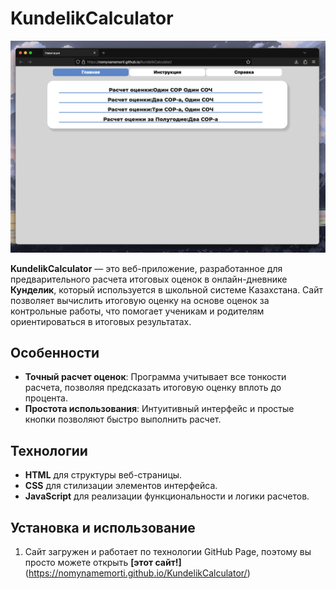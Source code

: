 
# KundelikCalculator

![Скриншот сайта](./screenshot/screenmain.png) 

**KundelikCalculator** — это веб-приложение, разработанное для предварительного расчета итоговых оценок в онлайн-дневнике **Кунделик**, который используется в школьной системе Казахстана. Сайт позволяет вычислить итоговую оценку на основе оценок за контрольные работы, что помогает ученикам и родителям ориентироваться в итоговых результатах.

## Особенности

- **Точный расчет оценок**: Программа учитывает все тонкости расчета, позволяя предсказать итоговую оценку вплоть до процента.
- **Простота использования**: Интуитивный интерфейс и простые кнопки позволяют быстро выполнить расчет.

## Технологии

- **HTML** для структуры веб-страницы.
- **CSS** для стилизации элементов интерфейса.
- **JavaScript** для реализации функциональности и логики расчетов.

## Установка и использование

1. Сайт загружен и работает по технологии GitHub Page, поэтому вы просто можете открыть **[этот сайт!]**(https://nomynamemorti.github.io/KundelikCalculator/)

